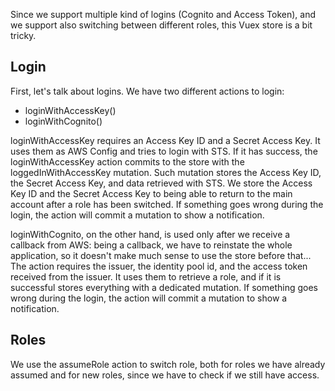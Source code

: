Since we support multiple kind of logins (Cognito and Access Token), and we support also switching between different 
roles, this Vuex store is a bit tricky.

## Login

First, let's talk about logins. We have two different actions to login:
- loginWithAccessKey()
- loginWithCognito()

loginWithAccessKey requires an Access Key ID and a Secret Access Key. It uses them as AWS Config and tries to login 
with STS. If it has success, the loginWithAccessKey action commits to the store with the loggedInWithAccessKey mutation. 
Such mutation stores the Access Key ID, the Secret Access Key, and data retrieved with STS. We store the Access Key ID 
and the Secret Access Key to being able to return to the main account after a role has been switched.
If something goes wrong during the login, the action will commit a mutation to show a notification.

loginWithCognito, on the other hand, is used only after we receive a callback from AWS: being a callback, we have to 
reinstate the whole application, so it doesn't make much sense to use the store before that... 
The action requires the issuer, the identity pool id, and the access token received from the issuer. It uses them to 
retrieve a role, and if it is successful stores everything with a dedicated mutation.
If something goes wrong during the login, the action will commit a mutation to show a notification.

## Roles

We use the assumeRole action to switch role, both for roles we have already assumed and for new roles, since we have to
check if we still have access.
